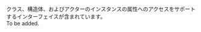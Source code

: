 <Namespace Name="Microsoft.ServiceFabric.Actors.Runtime">
  <Docs>
    <summary>クラス、構造体、およびアクターのインスタンスの属性へのアクセスをサポートするインターフェイスが含まれています。</summary> 
    <remarks>To be added.</remarks>
  </Docs>
</Namespace>
